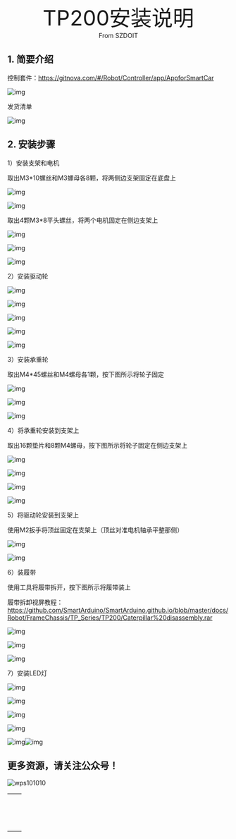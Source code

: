 <center><font size=10> TP200安装说明 </center></font>
<center> From SZDOIT</center>

## **1.** 简要介绍

控制套件：https://gitnova.com/#/Robot/Controller/app/AppforSmartCar

![img](wps1.jpg) 

发货清单

![img](wps2.png) 

## **2.** 安装步骤

1）安装支架和电机

取出M3*10螺丝和M3螺母各8颗，将两侧边支架固定在底盘上

![img](wps3.jpg) 

![img](wps4.jpg) 

取出4颗M3*8平头螺丝，将两个电机固定在侧边支架上

![img](wps5.jpg) 

 

![img](wps6.jpg) 

![img](wps7.jpg) 

2）安装驱动轮

![img](wps8.jpg) 

![img](wps9.jpg) 

![img](wps10.jpg) 

![img](wps11.jpg) 

![img](wps12.jpg) 

3）安装承重轮

取出M4*45螺丝和M4螺母各1颗，按下图所示将轮子固定

![img](wps13.jpg) 

![img](wps14.jpg) 

![img](wps15.jpg) 

4）将承重轮安装到支架上

取出16颗垫片和8颗M4螺母，按下图所示将轮子固定在侧边支架上

![img](wps16.jpg) 

![img](wps17.jpg) 

![img](wps18.jpg) 

![img](wps19.jpg) 

5）将驱动轮安装到支架上

使用M2扳手将顶丝固定在支架上（顶丝对准电机轴承平整那侧）

![img](wps20.jpg) 

![img](wps21.jpg) 

6）装履带

使用工具将履带拆开，按下图所示将履带装上

履带拆卸视屏教程：https://github.com/SmartArduino/SmartArduino.github.io/blob/master/docs/Robot/FrameChassis/TP_Series/TP200/Caterpillar%20disassembly.rar

![img](wps22.jpg) 

![img](wps23.jpg) 

![img](wps24.jpg) 

7）安装LED灯

![img](wps25.jpg) 

![img](wps26.jpg) 

![img](wps27.jpg) 

![img](wps28.jpg) 

![img](wps29.jpg)![img](wps30.jpg) 

## 更多资源，请关注公众号！

![wps101010](wps101010.png)

|      |      |
| ---- | ---- |
|      |      |
|      |      |
|      |      |
|      |      |
|      |      |
|      |      |
|      |      |
|      |      |
|      |      |
|      |      |
|      |      |
|      |      |
|      |      |
|      |      |